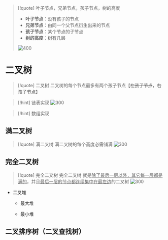 >[!quote] 叶子节点，兄弟节点，孩子节点，树的高度
>- **叶子节点**：没有孩子的节点
>- **兄弟节点**：由同一个父节点衍生出来的节点
>- **孩子节点**：某个节点的子节点
>- **树的高度**：树有几层
>
>![400](https://obsidian-1307744200.cos.ap-guangzhou.myqcloud.com/%E5%9B%BE%E7%89%87/202404260043752.png)

# 二叉树
>[!quote] 二叉树
>二叉树的每个节点最多有两个孩子节点【~~左孩子节点~~，~~右孩子节点~~】

>[!hint] 链表实现
>![300](https://obsidian-1307744200.cos.ap-guangzhou.myqcloud.com/%E5%9B%BE%E7%89%87/202404260052446.png)

>[!hint] 数组实现
>

## 满二叉树
>[!quote] 满二叉树
>满二叉树的每个高度必需铺满
>![300](https://obsidian-1307744200.cos.ap-guangzhou.myqcloud.com/%E5%9B%BE%E7%89%87/202404260046355.png)




## 完全二叉树
>[!quote] 完全二叉树
>完全二叉树 就是<u>除了最后一层以外，其它每一层都是满的</u>，并且<u>最后一层的节点都连续集中在最左边</u>的二叉树
>![300](https://obsidian-1307744200.cos.ap-guangzhou.myqcloud.com/%E5%9B%BE%E7%89%87/202404260048064.png)



- 二叉堆
	- 最大堆


	- 最小堆


## 二叉排序树（二叉查找树）






































